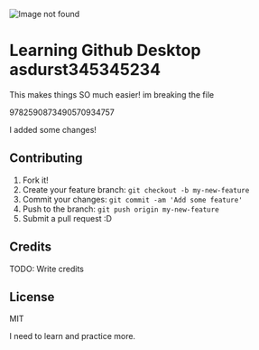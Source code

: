 ![Image not found](bannerimage.jpg "James Webb Nebula Image")


# Learning Github Desktop asdurst345345234

This makes things SO much easier!
im breaking the file

9782590873490570934757

I added some changes!

## Contributing

1. Fork it!
2. Create your feature branch: `git checkout -b my-new-feature`
3. Commit your changes: `git commit -am 'Add some feature'`
4. Push to the branch: `git push origin my-new-feature`
5. Submit a pull request :D

## Credits

TODO: Write credits

## License

MIT 


I need to learn and practice more.
